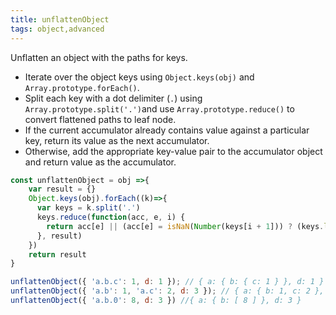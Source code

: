 ```yaml
---
title: unflattenObject
tags: object,advanced
---
```


Unflatten an object with the paths for keys.

- Iterate over the object keys using `Object.keys(obj)` and `Array.prototype.forEach()`.
- Split each key with a dot delimiter (`.`) using `Array.prototype.split('.')`and use `Array.prototype.reduce()` to convert flattened paths to leaf node.
- If the current accumulator already contains value against a particular key, return its value as the next accumulator.
- Otherwise, add the appropriate key-value pair to the accumulator object and return value as the accumulator.


```js
const unflattenObject = obj =>{
    var result = {}
    Object.keys(obj).forEach((k)=>{
      var keys = k.split('.')
      keys.reduce(function(acc, e, i) {
        return acc[e] || (acc[e] = isNaN(Number(keys[i + 1])) ? (keys.length - 1 === i ? obj[k] : {}) : [])
      }, result)
    })
    return result
}
```

```js
unflattenObject({ 'a.b.c': 1, d: 1 }); // { a: { b: { c: 1 } }, d: 1 }
unflattenObject({ 'a.b': 1, 'a.c': 2, d: 3 }); // { a: { b: 1, c: 2 }, d: 3 }
unflattenObject({ 'a.b.0': 8, d: 3 }) //{ a: { b: [ 8 ] }, d: 3 }
```
